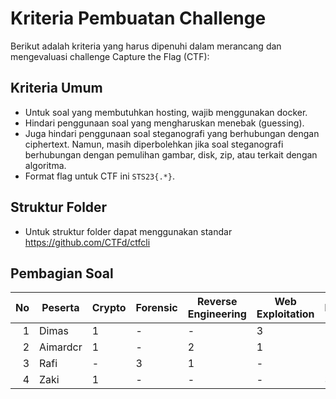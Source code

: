 # Kriteria Pembuatan Challenge

Berikut adalah kriteria yang harus dipenuhi dalam merancang dan mengevaluasi
challenge Capture the Flag (CTF):

## Kriteria Umum

- Untuk soal yang membutuhkan hosting, wajib menggunakan docker.
- Hindari penggunaan soal yang mengharuskan menebak (guessing).
- Juga hindari penggunaan soal steganografi yang berhubungan dengan ciphertext. Namun, masih diperbolehkan jika soal steganografi berhubungan dengan pemulihan gambar, disk, zip, atau terkait dengan algoritma.
- Format flag untuk CTF ini `STS23{.*}`.

## Struktur Folder
- Untuk struktur folder dapat menggunakan standar https://github.com/CTFd/ctfcli

## Pembagian Soal

| No  | Peserta    | Crypto | Forensic | Reverse Engineering | Web Exploitation  | Pwn |
|----:|------------|--------|----------|---------------------|-------------------|-----|
| 1   | Dimas      | 1      | -        | -                   | 3                 | -   |
| 2   | Aimardcr   | 1      | -        | 2                   | 1                 | -   |
| 3   | Rafi       | -      | 3        | 1                   | -                 | -   |
| 4   | Zaki       | 1      | -        | -                   | -                 | 3   |

